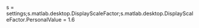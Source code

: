 s = settings;s.matlab.desktop.DisplayScaleFactor;s.matlab.desktop.DisplayScaleFactor.PersonalValue = 1.6
